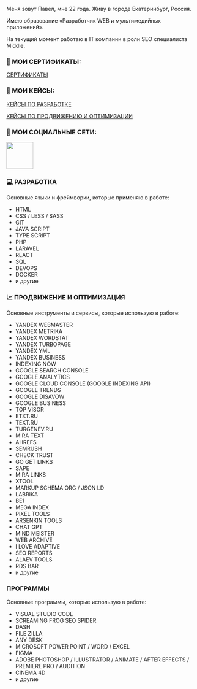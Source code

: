 Меня зовут Павел, мне 22 года. Живу в городе Екатеринбург, Россия.

Имею образование «Разработчик WEB и мультимедийных приложений».

На текущий момент работаю в IT компании в роли SEO специалиста Middle.

### 📑 МОИ СЕРТИФИКАТЫ:
<p>
   <a href="https://github.com/astergumi/astergumi/tree/master/Certificates">
      СЕРТИФИКАТЫ
   </a>
</p>

### 💼 МОИ КЕЙСЫ:
<p>
   <a href="">
      КЕЙСЫ ПО РАЗРАБОТКЕ
   </a>
</p>
<p>
   <a href="">
      КЕЙСЫ ПО ПРОДВИЖЕНИЮ И ОПТИМИЗАЦИИ
   </a>
</p>

### 📱 МОИ СОЦИАЛЬНЫЕ СЕТИ:
<p>
   <a href="https://www.instagram.com/astergumi">
       <img width="70px" src="https://www.admissionnepal.com/v2/media/svg/brand-logos/instagram-2-1.svg"/>
   </a>
</p>
  
### 💻 РАЗРАБОТКА
Основные языки и фреймворки, которые применяю в работе:
* HTML
* CSS / LESS / SASS
* GIT
* JAVA SCRIPT
* TYPE SCRIPT
* PHP
* LARAVEL
* REACT
* SQL
* DEVOPS
* DOCKER
* и другие
### 📈 ПРОДВИЖЕНИЕ И ОПТИМИЗАЦИЯ
Основные инструменты и сервисы, которые использую в работе:
* YANDEX WEBMASTER
* YANDEX METRIKA
* YANDEX WORDSTAT
* YANDEX TURBOPAGE
* YANDEX YML
* YANDEX BUSINESS
* INDEXING NOW
* GOOGLE SEARCH CONSOLE
* GOOGLE ANALYTICS
* GOOGLE CLOUD CONSOLE (GOOGLE INDEXING API)
* GOOGLE TRENDS
* GOOGLE DISAVOW
* GOOGLE BUSINESS
* TOP VISOR
* ETXT.RU
* TEXT.RU
* TURGENEV.RU
* MIRA TEXT
* AHREFS
* SEMRUSH
* CHECK TRUST
* GO GET LINKS
* SAPE
* MIRA LINKS
* XTOOL
* MARKUP SCHEMA ORG / JSON LD
* LABRIKA
* BE1
* MEGA INDEX
* PIXEL TOOLS
* ARSENKIN TOOLS
* CHAT GPT
* MIND MEISTER
* WEB ARCHIVE
* I LOVE ADAPTIVE
* SEO REPORTS
* ALAEV TOOLS
* RDS BAR
* и другие
### ПРОГРАММЫ
Основные программы, которые использую в работе:
* VISUAL STUDIO CODE
* SCREAMING FROG SEO SPIDER
* DASH
* FILE ZILLA
* ANY DESK
* MICROSOFT POWER POINT / WORD / EXCEL
* FIGMA
* ADOBE PHOTOSHOP / ILLUSTRATOR / ANIMATE / AFTER EFFECTS / PREMIERE PRO / AUDITION
* CINEMA 4D
* и другие
<!--
**astergumi/astergumi** is a ✨ _special_ ✨ repository because its `README.md` (this file) appears on your GitHub profile.

Here are some ideas to get you started:

- 🔭 I’m currently working on ...
- 🌱 I’m currently learning ...
- 👯 I’m looking to collaborate on ...
- 🤔 I’m looking for help with ...
- 💬 Ask me about ...
- 📫 How to reach me: ...
- 😄 Pronouns: ...
- ⚡ Fun fact: ...
-->
